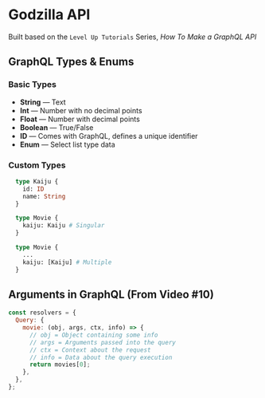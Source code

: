 # Godzilla API

Built based on the `Level Up Tutorials` Series, _How To Make a GraphQL API_

## GraphQL Types & Enums

### Basic Types

- **String** — Text
- **Int** — Number with no decimal points
- **Float** — Number with decimal points
- **Boolean** — True/False
- **ID** — Comes with GraphQL, defines a unique identifier
- **Enum** — Select list type data

### Custom Types

```graphql
  type Kaiju {
    id: ID
    name: String
  }

  type Movie {
    kaiju: Kaiju # Singular
  }

  type Movie {
    ...
    kaiju: [Kaiju] # Multiple
  }
```

## Arguments in GraphQL (From Video #10)

```js
const resolvers = {
  Query: {
    movie: (obj, args, ctx, info) => {
      // obj = Object containing some info
      // args = Arguments passed into the query
      // ctx = Context about the request
      // info = Data about the query execution
      return movies[0];
    },
  },
};
```
